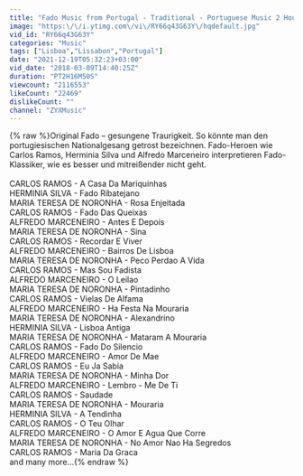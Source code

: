 ```yaml
---
title: "Fado Music from Portugal - Traditional - Portuguese Music 2 Hours"
image: "https:\/\/i.ytimg.com\/vi\/RY66q43G63Y\/hqdefault.jpg"
vid_id: "RY66q43G63Y"
categories: "Music"
tags: ["Lisboa","Lissabon","Portugal"]
date: "2021-12-19T05:32:23+03:00"
vid_date: "2018-03-09T14:40:25Z"
duration: "PT2H16M50S"
viewcount: "2116553"
likeCount: "22469"
dislikeCount: ""
channel: "ZYXMusic"
---
```

{% raw %}Original Fado – gesungene Traurigkeit. So könnte man den portugiesischen Nationalgesang getrost bezeichnen. Fado-Heroen wie Carlos Ramos, Herminia Silva und Alfredo Marceneiro interpretieren Fado-Klassiker, wie es besser und mitreißender nicht geht. <br /><br />CARLOS RAMOS - A Casa Da Mariquinhas<br />HERMINIA SILVA - Fado Ribatejano<br />MARIA TERESA DE NORONHA - Rosa Enjeitada<br />CARLOS RAMOS - Fado Das Queixas<br />ALFREDO MARCENEIRO - Antes E Depois<br />MARIA TERESA DE NORONHA - Sina<br />CARLOS RAMOS - Recordar E Viver<br />ALFREDO MARCENEIRO - Bairros De Lisboa<br />MARIA TERESA DE NORONHA - Peco Perdao A Vida<br />CARLOS RAMOS - Mas Sou Fadista<br />ALFREDO MARCENEIRO - O Leilao<br />MARIA TERESA DE NORONHA - Pintadinho<br />CARLOS RAMOS - Vielas De Alfama<br />ALFREDO MARCENEIRO - Ha Festa Na Mouraria<br />MARIA TERESA DE NORONHA - Alexandrino<br />HERMINIA SILVA - Lisboa Antiga<br />MARIA TERESA DE NORONHA - Mataram A Mouraria<br />CARLOS RAMOS - Fado Do Silencio<br />ALFREDO MARCENEIRO - Amor De Mae<br />CARLOS RAMOS - Eu Ja Sabia<br />MARIA TERESA DE NORONHA - Minha Dor<br />ALFREDO MARCENEIRO - Lembro - Me De Ti<br />CARLOS RAMOS - Saudade<br />MARIA TERESA DE NORONHA - Mouraria<br />HERMINIA SILVA - A Tendinha<br />CARLOS RAMOS - O Teu Olhar<br />ALFREDO MARCENEIRO - O Amor E Agua Que Corre<br />MARIA TERESA DE NORONHA - No Amor Nao Ha Segredos<br />CARLOS RAMOS - Maria Da Graca<br />and many more...{% endraw %}
